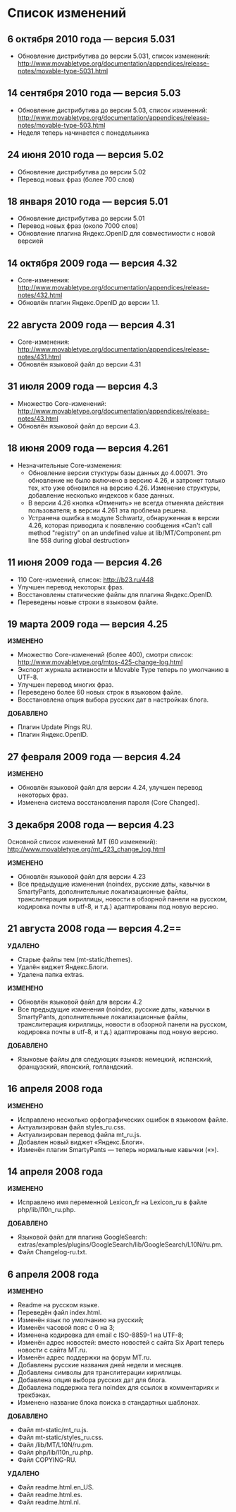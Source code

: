# Список изменений

## 6 октября 2010 года — версия 5.031
* Обновление дистрибутива до версии 5.031, список изменений: http://www.movabletype.org/documentation/appendices/release-notes/movable-type-5031.html

## 14 сентября 2010 года — версия 5.03
* Обновление дистрибутива до версии 5.03, список изменений: http://www.movabletype.org/documentation/appendices/release-notes/movable-type-503.html
* Неделя теперь начинается с понедельника

## 24 июня 2010 года — версия 5.02
* Обновление дистрибутива до версии 5.02
* Перевод новых фраз (более 700 слов)

## 18 января 2010 года — версия 5.01
* Обновление дистрибутива до версии 5.01
* Перевод новых фраз (около 7000 слов)
* Обновление плагина Яндекс.OpenID для совместимости с новой версией

## 14 октября 2009 года — версия 4.32
* Core-изменения: http://www.movabletype.org/documentation/appendices/release-notes/432.html
* Обновлён плагин Яндекс.OpenID до версии 1.1.

## 22 августа 2009 года — версия 4.31
* Core-изменения: http://www.movabletype.org/documentation/appendices/release-notes/431.html
* Обновлён языковой файл до версии 4.31

## 31 июля 2009 года — версия 4.3
* Множество Core-изменений: http://www.movabletype.org/documentation/appendices/release-notes/43.html
* Обновлён языковой файл до версии 4.3.

## 18 июня 2009 года — версия 4.261
* Незначительные Core-изменения:
  * Обновление версии стуктуры базы данных до 4.00071. Это обновление не было включено в версию 4.26, и затронет только тех, кто уже обновился на версию 4.26. Изменение структуры, добавление несколько индексов к базе данных.
  * В версии 4.26 кнопка «Отменить» не всегда отменяла действия пользователя; в версии 4.261 эта проблема решена.
  * Устранена ошибка в модуле Schwartz, обнаруженная в версии 4.26, которая приводила к появлению сообщения «Can't call method "registry" on an undefined value at lib/MT/Component.pm line 558 during global destruction»

## 11 июня 2009 года — версия 4.26
* 110 Core-измеений, список: http://b23.ru/448
* Улучшен перевод некоторых фраз.
* Восстановлены статические файлы для плагина Яндекс.OpenID.
* Переведены новые строки в языковом файле.

## 19 марта 2009 года — версия 4.25

**ИЗМЕНЕНО**

* Множество Core-изменений (более 400), смотри список:
   http://www.movabletype.org/mtos-425-change-log.html
* Экспорт журнала активности и Movable Type теперь по умолчанию в UTF-8.
* Улучшен перевод многих фраз.
* Переведено более 60 новых строк в языковом файле.
* Восстановлена опция выбора русских дат в настройках блога.

**ДОБАВЛЕНО**

* Плагин Update Pings RU.
* Плагин Яндекс.OpenID.

## 27 февраля 2009 года — версия 4.24

**ИЗМЕНЕНО**

* Обновлён языковой файл для версии 4.24, улучшен перевод некоторых фраз.
* Изменена система восстановления пароля (Core Changed).

## 3 декабря 2008 года — версия 4.23

 Основной список изменений MT (60 изменений):
 http://www.movabletype.org/mt_423_change_log.html

**ИЗМЕНЕНО**

* Обновлён языковой файл для версии 4.23
* Все предыдущие изменения (noindex, русские даты, кавычки в SmartyPants, дополнительные локализационные файлы, транслитерация кириллицы, новости в обзорной панели на русском, кодировка почты в utf-8, и т.д.) адаптированы под новую версию.

## 21 августа 2008 года — версия 4.2==

**УДАЛЕНО**

* Старые файлы тем (mt-static/themes).
* Удалён виджет Яндекс.Блоги.
* Удалена папка extras.

**ИЗМЕНЕНО**

* Обновлён языковой файл для версии 4.2
* Все предыдущие изменения (noindex, русские даты, кавычки в SmartyPants, дополнительные локализационные файлы, транслитерация кириллицы, новости в обзорной панели на русском, кодировка почты в utf-8, и т.д.) адаптированы под новую версию.

**ДОБАВЛЕНО**

* Языковые файлы для следующих языков: немецкий, испанский, французский, японский, голландский.

## 16 апреля 2008 года

**ИЗМЕНЕНО**

* Исправлено несколько орфографических ошибок в языковом файле.
* Актуализирован файл styles_ru.css.
* Актуализирован перевод файла mt_ru.js.
* Добавлен новый виджет «Яндекс.Блоги».
* Изменён плагин SmartyPants — теперь нормальные кавычки («»).

## 14 апреля 2008 года

**ИЗМЕНЕНО**

* Исправлено имя переменной Lexicon_fr на Lexicon_ru в файле php/lib/l10n_ru.php.

**ДОБАВЛЕНО**

* Языковой файл для плагина GoogleSearch: extras/examples/plugins/GoogleSearch/lib/GoogleSearch/L10N/ru.pm.
* Файл Changelog-ru.txt.

## 6 апреля 2008 года

**ИЗМЕНЕНО**

* Readme на русском языке. 
* Переведён файл index.html. 
* Изменён язык по умолчанию на русский; 
* Изменён часовой пояс с 0 на 3; 
* Изменена кодировка для email с ISO-8859-1 на UTF-8; 
* Изменён адрес новостей: вместо новостей с сайта Six Apart теперь новости с сайта MT.ru. 
* Изменён адрес поддержки на форум MT.ru. 
* Добавлены русские названия дней недели и месяцев. 
* Добавлены символы для транслитерации кириллицы. 
* Добавлена опция выбора русских дат для блога. 
* Добавлена поддержка тега noindex для ссылок в комментариях и трекбэках. 
* Изменено название блока поиска в стандартных шаблонах. 

**ДОБАВЛЕНО**

* Файл mt-static/mt_ru.js. 
* Файл mt-static/styles_ru.css. 
* Файл /lib/MT/L10N/ru.pm. 
* Файл php/lib/l10n_ru.php. 
* Файл COPYING-RU. 

**УДАЛЕНО** 

* Файл readme.html.en_US. 
* Файл readme.html.es. 
* Файл readme.html.nl.